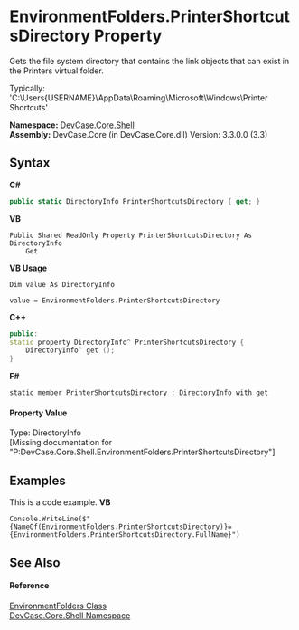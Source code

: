 # EnvironmentFolders.PrinterShortcutsDirectory Property 
 

Gets the file system directory that contains the link objects that can exist in the Printers virtual folder. 

 Typically: 'C:\Users\{USERNAME}\AppData\Roaming\Microsoft\Windows\Printer Shortcuts'

**Namespace:**&nbsp;<a href="N_DevCase_Core_Shell">DevCase.Core.Shell</a><br />**Assembly:**&nbsp;DevCase.Core (in DevCase.Core.dll) Version: 3.3.0.0 (3.3)

## Syntax

**C#**<br />
``` C#
public static DirectoryInfo PrinterShortcutsDirectory { get; }
```

**VB**<br />
``` VB
Public Shared ReadOnly Property PrinterShortcutsDirectory As DirectoryInfo
	Get
```

**VB Usage**<br />
``` VB Usage
Dim value As DirectoryInfo

value = EnvironmentFolders.PrinterShortcutsDirectory

```

**C++**<br />
``` C++
public:
static property DirectoryInfo^ PrinterShortcutsDirectory {
	DirectoryInfo^ get ();
}
```

**F#**<br />
``` F#
static member PrinterShortcutsDirectory : DirectoryInfo with get

```


#### Property Value
Type: DirectoryInfo<br />\[Missing <value> documentation for "P:DevCase.Core.Shell.EnvironmentFolders.PrinterShortcutsDirectory"\]

## Examples
This is a code example. 
**VB**<br />
``` VB
Console.WriteLine($"{NameOf(EnvironmentFolders.PrinterShortcutsDirectory)}={EnvironmentFolders.PrinterShortcutsDirectory.FullName}")
```


## See Also


#### Reference
<a href="T_DevCase_Core_Shell_EnvironmentFolders">EnvironmentFolders Class</a><br /><a href="N_DevCase_Core_Shell">DevCase.Core.Shell Namespace</a><br />